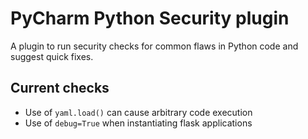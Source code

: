 # PyCharm Python Security plugin

A plugin to run security checks for common flaws in Python code and suggest quick fixes.

## Current checks

* Use of `yaml.load()` can cause arbitrary code execution
* Use of `debug=True` when instantiating flask applications


